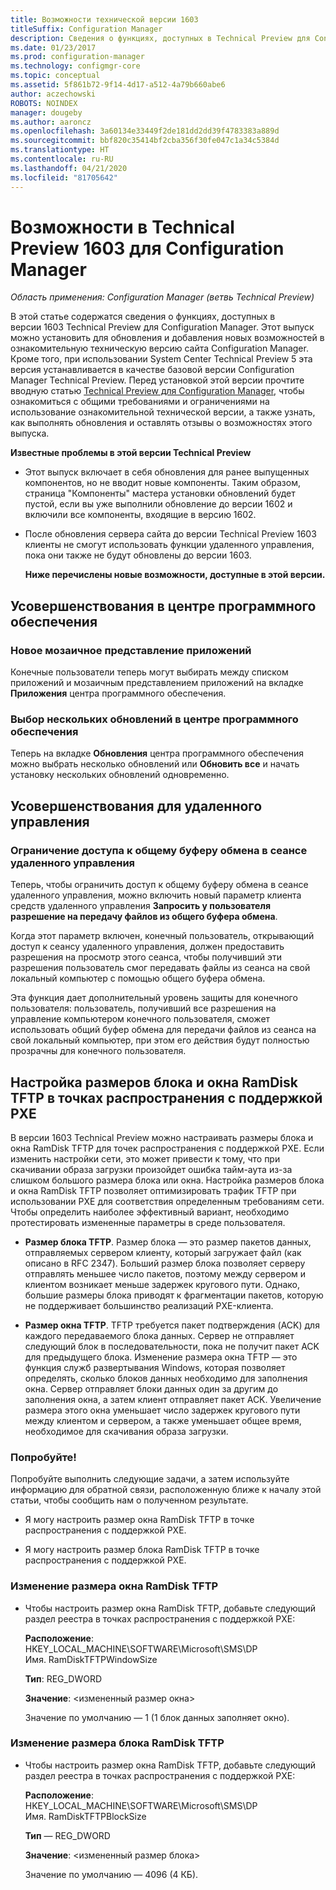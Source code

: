 ```yaml
---
title: Возможности технической версии 1603
titleSuffix: Configuration Manager
description: Сведения о функциях, доступных в Technical Preview для Configuration Manager, версия 1603.
ms.date: 01/23/2017
ms.prod: configuration-manager
ms.technology: configmgr-core
ms.topic: conceptual
ms.assetid: 5f861b72-9f14-4d17-a512-4a79b660abe6
author: aczechowski
ROBOTS: NOINDEX
manager: dougeby
ms.author: aaroncz
ms.openlocfilehash: 3a60134e33449f2de181dd2dd39f4783383a889d
ms.sourcegitcommit: bbf820c35414bf2cba356f30fe047c1a34c5384d
ms.translationtype: HT
ms.contentlocale: ru-RU
ms.lasthandoff: 04/21/2020
ms.locfileid: "81705642"
---
```

# <a name="capabilities-in-technical-preview-1603-for-configuration-manager"></a>Возможности в Technical Preview 1603 для Configuration Manager

*Область применения: Configuration Manager (ветвь Technical Preview)*

В этой статье содержатся сведения о функциях, доступных в версии 1603 Technical Preview для Configuration Manager. Этот выпуск можно установить для обновления и добавления новых возможностей в ознакомительную техническую версию сайта Configuration Manager. Кроме того, при использовании System Center Technical Preview 5 эта версия устанавливается в качестве базовой версии Configuration Manager Technical Preview. Перед установкой этой версии прочтите вводную статью [Technical Preview для Configuration Manager](../../core/get-started/technical-preview.md), чтобы ознакомиться с общими требованиями и ограничениями на использование ознакомительной технической версии, а также узнать, как выполнять обновления и оставлять отзывы о возможностях этого выпуска.  

 **Известные проблемы в этой версии Technical Preview**  

- Этот выпуск включает в себя обновления для ранее выпущенных компонентов, но не вводит новые компоненты. Таким образом, страница "Компоненты" мастера установки обновлений будет пустой, если вы уже выполнили обновление до версии 1602 и включили все компоненты, входящие в версию 1602.  

- После обновления сервера сайта до версии Technical Preview 1603 клиенты не смогут использовать функции удаленного управления, пока они также не будут обновлены до версии 1603.  

  **Ниже перечислены новые возможности, доступные в этой версии.**  

##  <a name="improvements-to-software-center"></a><a name="BKMK_SC1603"></a> Усовершенствования в центре программного обеспечения  

### <a name="new-tiled-view-for-apps"></a>Новое мозаичное представление приложений  
 Конечные пользователи теперь могут выбирать между списком приложений и мозаичным представлением приложений на вкладке **Приложения** центра программного обеспечения.  

### <a name="select-multiple-updates-in-software-center"></a>Выбор нескольких обновлений в центре программного обеспечения  
 Теперь на вкладке **Обновления** центра программного обеспечения можно выбрать несколько обновлений или **Обновить все** и начать установку нескольких обновлений одновременно.  

##  <a name="improvements-to-remote-control"></a><a name="BKMK_RC1603"></a> Усовершенствования для удаленного управления  

### <a name="limit-shared-clipboard-access-in-a-remote-control-session"></a>Ограничение доступа к общему буферу обмена в сеансе удаленного управления  
 Теперь, чтобы ограничить доступ к общему буферу обмена в сеансе удаленного управления, можно включить новый параметр клиента средств удаленного управления **Запросить у пользователя разрешение на передачу файлов из общего буфера обмена**.  

 Когда этот параметр включен, конечный пользователь, открывающий доступ к сеансу удаленного управления, должен предоставить разрешения на просмотр этого сеанса, чтобы получивший эти разрешения пользователь смог передавать файлы из сеанса на свой локальный компьютер с помощью общего буфера обмена.  

 Эта функция дает дополнительный уровень защиты для конечного пользователя: пользователь, получивший все разрешения на управление компьютером конечного пользователя, сможет использовать общий буфер обмена для передачи файлов из сеанса на свой локальный компьютер, при этом его действия будут полностью прозрачны для конечного пользователя.  

##  <a name="customize-the-ramdisk-tftp-block-size-and-window-size-on-pxe-enabled-distribution-points"></a><a name="BKMK_RamDiskTFTP"></a> Настройка размеров блока и окна RamDisk TFTP в точках распространения с поддержкой PXE  
 В версии 1603 Technical Preview можно настраивать размеры блока и окна RamDisk TFTP для точек распространения с поддержкой PXE. Если изменить настройки сети, это может привести к тому, что при скачивании образа загрузки произойдет ошибка тайм-аута из-за слишком большого размера блока или окна. Настройка размеров блока и окна RamDisk TFTP позволяет оптимизировать трафик TFTP при использовании PXE для соответствия определенным требованиям сети.   
Чтобы определить наиболее эффективный вариант, необходимо протестировать измененные параметры в среде пользователя.  

-   **Размер блока TFTP**. Размер блока — это размер пакетов данных, отправляемых сервером клиенту, который загружает файл (как описано в RFC 2347). Больший размер блока позволяет серверу отправлять меньшее число пакетов, поэтому между сервером и клиентом возникает меньше задержек кругового пути. Однако, большие размеры блока приводят к фрагментации пакетов, которую не поддерживает большинство реализаций PXE-клиента.  

-   **Размер окна TFTP**. TFTP требуется пакет подтверждения (ACK) для каждого передаваемого блока данных. Сервер не отправляет следующий блок в последовательности, пока не получит пакет ACK для предыдущего блока. Изменение размера окна TFTP — это функция служб развертывания Windows, которая позволяет определять, сколько блоков данных необходимо для заполнения окна. Сервер отправляет блоки данных один за другим до заполнения окна, а затем клиент отправляет пакет ACK. Увеличение размера этого окна уменьшает число задержек кругового пути между клиентом и сервером, а также уменьшает общее время, необходимое для скачивания образа загрузки.  

### <a name="try-it-out"></a>Попробуйте!  
 Попробуйте выполнить следующие задачи, а затем используйте информацию для обратной связи, расположенную ближе к началу этой статьи, чтобы сообщить нам о полученном результате.  

-   Я могу настроить размер окна RamDisk TFTP в точке распространения с поддержкой PXE.  

-   Я могу настроить размер блока RamDisk TFTP в точке распространения с поддержкой PXE.  

### <a name="to-modify-the-ramdisk-tftp-window-size"></a>Изменение размера окна RamDisk TFTP  

- Чтобы настроить размер окна RamDisk TFTP, добавьте следующий раздел реестра в точках распространения с поддержкой PXE:  

   **Расположение**: HKEY_LOCAL_MACHINE\SOFTWARE\Microsoft\SMS\DP  
  Имя. RamDiskTFTPWindowSize  

   **Тип**: REG_DWORD  

   **Значение**: &lt;измененный размер окна\>  

  Значение по умолчанию — 1 (1 блок данных заполняет окно).  

### <a name="to-modify-the-ramdisk-tftp-block-size"></a>Изменение размера блока RamDisk TFTP  

- Чтобы настроить размер окна RamDisk TFTP, добавьте следующий раздел реестра в точках распространения с поддержкой PXE:  

   **Расположение**: HKEY_LOCAL_MACHINE\SOFTWARE\Microsoft\SMS\DP  
  Имя. RamDiskTFTPBlockSize  

   **Тип** — REG_DWORD  

   **Значение**: &lt;измененный размер блока\>  

  Значение по умолчанию — 4096 (4 КБ).  
